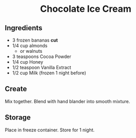<h1><p align="center">Chocolate Ice Cream</p></h1>

## Ingredients

- 3 frozen bananas __cut__
- 1/4 cup almonds
	- or walnuts
- 3 teaspoons Cocoa Powder
- 1/4 cup Honey
- 1/2 teaspoon Vanilla Extract
- 1/2 cup Milk (frozen 1 night before)

## Create

Mix together. Blend with hand blander into smooth mixture.

## Storage

Place in freeze container. Store for 1 night.